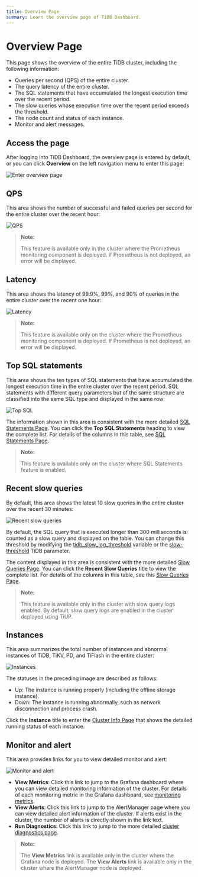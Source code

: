 ```yaml
---
title: Overview Page
summary: Learn the overview page of TiDB Dashboard.
---
```


# Overview Page

This page shows the overview of the entire TiDB cluster, including the following information:

- Queries per second (QPS) of the entire cluster.
- The query latency of the entire cluster.
- The SQL statements that have accumulated the longest execution time over the recent period.
- The slow queries whose execution time over the recent period exceeds the threshold.
- The node count and status of each instance.
- Monitor and alert messages.

## Access the page

After logging into TiDB Dashboard, the overview page is entered by default, or you can click **Overview** on the left navigation menu to enter this page:

![Enter overview page](https://docs-download.pingcap.com/media/images/docs/dashboard/dashboard-overview-access-v650.png)

## QPS

This area shows the number of successful and failed queries per second for the entire cluster over the recent hour:

![QPS](https://docs-download.pingcap.com/media/images/docs/dashboard/dashboard-overview-qps.png)

> **Note:**
>
> This feature is available only in the cluster where the Prometheus monitoring component is deployed. If Prometheus is not deployed, an error will be displayed.

## Latency

This area shows the latency of 99.9%, 99%, and 90% of queries in the entire cluster over the recent one hour:

![Latency](https://docs-download.pingcap.com/media/images/docs/dashboard/dashboard-overview-latency.png)

> **Note:**
>
> This feature is available only on the cluster where the Prometheus monitoring component is deployed. If Prometheus is not deployed, an error will be displayed.

## Top SQL statements

This area shows the ten types of SQL statements that have accumulated the longest execution time in the entire cluster over the recent period. SQL statements with different query parameters but of the same structure are classified into the same SQL type and displayed in the same row:

![Top SQL](https://docs-download.pingcap.com/media/images/docs/dashboard/dashboard-overview-top-statements.png)

The information shown in this area is consistent with the more detailed [SQL Statements Page](/dashboard/dashboard-statement-list.md). You can click the **Top SQL Statements** heading to view the complete list. For details of the columns in this table, see [SQL Statements Page](/dashboard/dashboard-statement-list.md).

> **Note:**
>
> This feature is available only on the cluster where SQL Statements feature is enabled.

## Recent slow queries

By default, this area shows the latest 10 slow queries in the entire cluster over the recent 30 minutes:

![Recent slow queries](https://docs-download.pingcap.com/media/images/docs/dashboard/dashboard-overview-slow-query.png)

By default, the SQL query that is executed longer than 300 milliseconds is counted as a slow query and displayed on the table. You can change this threshold by modifying the [tidb_slow_log_threshold](/system-variables.md#tidb_slow_log_threshold) variable or the [slow-threshold](/tidb-configuration-file.md#slow-threshold) TiDB parameter.

The content displayed in this area is consistent with the more detailed [Slow Queries Page](/dashboard/dashboard-slow-query.md). You can click the **Recent Slow Queries** title to view the complete list. For details of the columns in this table, see this [Slow Queries Page](/dashboard/dashboard-slow-query.md).

> **Note:**
>
> This feature is available only in the cluster with slow query logs enabled. By default, slow query logs are enabled in the cluster deployed using TiUP.

## Instances

This area summarizes the total number of instances and abnormal instances of TiDB, TiKV, PD, and TiFlash in the entire cluster:

![Instances](https://docs-download.pingcap.com/media/images/docs/dashboard/dashboard-overview-instances.png)

The statuses in the preceding image are described as follows:

- Up: The instance is running properly (including the offline storage instance).
- Down: The instance is running abnormally, such as network disconnection and process crash.

Click the **Instance** title to enter the [Cluster Info Page](/dashboard/dashboard-cluster-info.md) that shows the detailed running status of each instance.

## Monitor and alert

This area provides links for you to view detailed monitor and alert:

![Monitor and alert](https://docs-download.pingcap.com/media/images/docs/dashboard/dashboard-overview-monitor.png)

- **View Metrics**: Click this link to jump to the Grafana dashboard where you can view detailed monitoring information of the cluster. For details of each monitoring metric in the Grafana dashboard, see [monitoring metrics](/grafana-overview-dashboard.md).
- **View Alerts**: Click this link to jump to the AlertManager page where you can view detailed alert information of the cluster. If alerts exist in the cluster, the number of alerts is directly shown in the link text.
- **Run Diagnostics**: Click this link to jump to the more detailed [cluster diagnostics page](/dashboard/dashboard-diagnostics-access.md).

> **Note:**
>
> The **View Metrics** link is available only in the cluster where the Grafana node is deployed. The **View Alerts** link is available only in the cluster where the AlertManager node is deployed.
